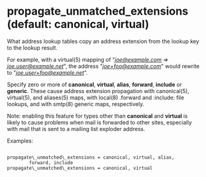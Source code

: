 # propagate_unmatched_extensions (default: canonical, virtual)

What address lookup tables copy an address extension from the lookup
key to the lookup result.




For example, with a virtual(5) mapping of "*joe@example.com =>
joe.user@example.net*", the address "*joe+foo@example.com*"
would rewrite to "*joe.user+foo@example.net*".




Specify zero or more of **canonical**, **virtual**, **alias**,
**forward**, **include** or **generic**. These cause
address extension
propagation with canonical(5), virtual(5), and aliases(5) maps,
with local(8) .forward and :include: file lookups, and with smtp(8)
generic maps, respectively. 



Note: enabling this feature for types other than **canonical**
and **virtual** is likely to cause problems when mail is forwarded
to other sites, especially with mail that is sent to a mailing list
exploder address.




Examples:




```

propagate\_unmatched\_extensions = canonical, virtual, alias,
        forward, include
propagate\_unmatched\_extensions = canonical, virtual

```

